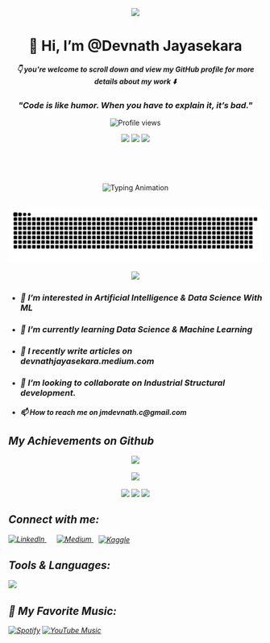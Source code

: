 <p align="center">
  <img src="https://capsule-render.vercel.app/api?type=waving&color=0e75b6&height=150&section=header&text=Welcome%20to%20My%20GitHub!&fontSize=30&fontAlign=center" />
</p>
<p align="center">
<!--   <span style="font-size:80px;">- 👋 Hi, I’m @Devnath Jayasekara</span> -->
  <h1 align="center"><b>👋 Hi, I’m @Devnath Jayasekara</b></h1>
  <h4 align="center"> <i> 👇 you're welcome to scroll down and view my GitHub profile for more details about my work ⬇️</i></h4>
</p>

<!--[![committers.top badge](https://user-badge.committers.top/sri_lanka/Devnath03.svg)](https://user-badge.committers.top/sri_lanka/Devnath03) -->

<h3 align="center"><i>"Code is like humor. When you have to explain it, it’s bad."</i></h3>

<p align="center">
  <img src="https://komarev.com/ghpvc/?username=Devnath03&label=Profile%20views&color=0e75b6&style=flat" alt="Profile views"/>
</p>

<p align="center">
  <img src="https://img.shields.io/badge/Python-3670A0?style=for-the-badge&logo=python&logoColor=ffdd54"/>
  <img src="https://img.shields.io/badge/Machine%20Learning-009688?style=for-the-badge&logo=scikit-learn&logoColor=white"/>
  <img src="https://img.shields.io/badge/Data%20Science-FB8C00?style=for-the-badge&logo=databricks&logoColor=white"/>
 
</p>

<br><br><br>
<!-- <p align="center">
  <img src="https://readme-typing-svg.demolab.com?font=Times+New+Roman&size=40&pause=1000&random=true&width=600&height=54&lines=Hi%21+I'm+Devnath+Jayasekara;Data+Science + Machine Learning ;Exploring+AI+and+Machine+Learning" alt="Typing Animation" />
</p> -->

<p align="center">
  <img src="https://readme-typing-svg.demolab.com?font=Times+New+Roman&size=30&pause=1000&center=true&width=700&height=70&lines=Hi!+I'm+Devnath+Jayasekara;Exploring+AI+%26+Machine+Learning;Data+Science+Enthusiast;Exploring+AI+%26+Machine+Learning;Thanks+for+the+follow!;Exploring+AI+%26+Machine+Learning" alt="Typing Animation" />
</p>

<br>
<picture>
  <source media="(prefers-color-scheme: dark)" srcset="https://raw.githubusercontent.com/Devnath03/Devnath03/output/github-snake-dark.svg" />
  <source media="(prefers-color-scheme: light)" srcset="https://raw.githubusercontent.com/Devnath03/Devnath03/output/github-snake.svg" />
  <img alt="github-snake" src="https://raw.githubusercontent.com/Devnath03/Devnath03/output/github-snake.svg" />
</picture>


<p align="center">
  <img src="https://github-readme-activity-graph.vercel.app/graph?username=Devnath03&bg_color=121212&color=548151&line=c5fcf6&point=97ff42&area=true&hide_border=true" />
</p>

- <h3><i> 👀  I’m interested in Artificial Intelligence & Data Science With ML </i></h3>
- <h3><i> 🌱 I’m currently learning Data Science & Machine Learning </i></h3>
- <h3><i> 📝 I recently write articles on devnathjayasekara.medium.com </i></h3>
- <h3><i> 💞️ I’m looking to collaborate on Industrial Structural development. </i></h3>
- <h4><i> 📫 How to reach me on jmdevnath.c@gmail.com

## My Achievements on Github

<p align="center">
  <img src="https://github-profile-trophy.vercel.app/?username=Devnath03&theme=algolia&no-frame=true&no-bg=true&margin-w=4" />
</p>

<p align="center">
  <img src="https://github-profile-summary-cards.vercel.app/api/cards/profile-details?username=Devnath03&theme=github_dark" />
</p>

<p align="center">
  <img src="https://github-readme-stats.vercel.app/api?username=Devnath03&show_icons=true&theme=tokyonight&hide_border=true" />
  <img src="https://github-readme-streak-stats.herokuapp.com/?user=Devnath03&theme=tokyonight&hide_border=true" />
  <img src="https://github-readme-stats.vercel.app/api/top-langs/?username=Devnath03&layout=compact&theme=tokyonight&hide_border=true" />
</p>

## Connect with me:
<p align="left">
  <!-- LinkedIn -->
  <a href="https://www.linkedin.com/in/devnath-jayasekara-233996320/" target="_blank" style="margin-right: 20px;">
    <img src="https://cdn.jsdelivr.net/gh/devicons/devicon/icons/linkedin/linkedin-original.svg" alt="LinkedIn" width="40" height="40">
  </a>

  <!-- Medium -->
   <a href="https://medium.com/@devnathjayasekara" target="_blank" style="margin-right: 10px;">
    <img src="https://upload.wikimedia.org/wikipedia/commons/e/ec/Medium_logo_Monogram.svg" alt="Medium" width="40" height="40">
  </a>

  <!-- Kaggle -->
  <a href="https://www.kaggle.com/jmdevnath" target="_blank">
    <img src="https://upload.wikimedia.org/wikipedia/commons/7/7c/Kaggle_logo.png" alt="Kaggle" width="90" height="40" style="vertical-align: middle;">
  </a>
</p>

 ## Tools & Languages:
 
<p align="left">
  <img src="https://skillicons.dev/icons?i=cpp,cs,figma,git,github,gitlab,firebase,flutter,gradle,illustrator,jquery,latex,nextjs,npm,postgres,powershell,regex,stackoverflow,tailwind,dotnet,html,css,js,ts,python,java,php,kotlin,r,bootstrap,mysql,mongodb,nodejs,express,react,postman,vscode,threejs,vite,androidstudio,linux,aws,docker,numpy,pandas,tableau,powerbi" />

  
  <!--   <a href="https://www.android.com/" target="_blank" style="margin-right: 10px;">
    <img src="https://raw.githubusercontent.com/devicons/devicon/master/icons/android/android-original-wordmark.svg" alt="Android" width="40" height="40">
  </a>
  
  <a href="https://en.wikipedia.org/wiki/C%2B%2B" target="_blank" style="margin-right: 10px;">
    <img src="https://raw.githubusercontent.com/devicons/devicon/master/icons/cplusplus/cplusplus-original.svg" alt="C++" width="40" height="40">
  </a>

  <a href="https://dotnet.microsoft.com/en-us/download/dotnet" target="_blank" style="margin-right: 10px;">
    <img src="https://raw.githubusercontent.com/devicons/devicon/master/icons/csharp/csharp-original.svg" alt="C#" width="40" height="40">
  </a>

  <a href="https://www.figma.com/" target="_blank" style="margin-right: 10px;">
    <img src="https://raw.githubusercontent.com/devicons/devicon/master/icons/figma/figma-original.svg" alt="Figma" width="40" height="40">
  </a>

  <a href="https://git-scm.com/" target="_blank" style="margin-right: 10px;">
    <img src="https://raw.githubusercontent.com/devicons/devicon/master/icons/git/git-original.svg" alt="Git" width="40" height="40">
  </a>
  
  <a href="https://developer.mozilla.org/en-US/docs/Web/HTML" target="_blank" style="margin-right: 10px;">
    <img src="https://raw.githubusercontent.com/devicons/devicon/master/icons/html5/html5-original-wordmark.svg" alt="HTML" width="40" height="40">
  </a>

  <a href="https://www.java.com/en/" target="_blank" style="margin-right: 10px;">
    <img src="https://raw.githubusercontent.com/devicons/devicon/master/icons/java/java-original-wordmark.svg" alt="Java" width="40" height="40">
  </a>

  <a href="https://developer.mozilla.org/en-US/docs/Web/JavaScript" target="_blank" style="margin-right: 10px;">
    <img src="https://raw.githubusercontent.com/devicons/devicon/master/icons/javascript/javascript-original.svg" alt="JavaScript" width="40" height="40">
  </a>

  <a href="https://www.php.net/" target="_blank" style="margin-right: 10px;">
    <img src="https://raw.githubusercontent.com/devicons/devicon/master/icons/php/php-original.svg" alt="PHP" width="40" height="40">
  </a>

  <a href="https://www.mysql.com/" target="_blank" style="margin-right: 10px;">
    <img src="https://raw.githubusercontent.com/devicons/devicon/master/icons/mysql/mysql-original-wordmark.svg" alt="MySQL" width="40" height="40">
  </a>

  <a href="https://www.mongodb.com/" target="_blank" style="margin-right: 10px;">
    <img src="https://raw.githubusercontent.com/devicons/devicon/master/icons/mongodb/mongodb-original-wordmark.svg" alt="MongoDB" width="40" height="40">
  </a>

  <a href="https://nodejs.org/" target="_blank" style="margin-right: 10px;">
    <img src="https://raw.githubusercontent.com/devicons/devicon/master/icons/nodejs/nodejs-original-wordmark.svg" alt="Node.js" width="40" height="40">
  </a>

  <a href="https://reactjs.org/" target="_blank" style="margin-right: 10px;">
    <img src="https://raw.githubusercontent.com/devicons/devicon/master/icons/react/react-original-wordmark.svg" alt="React" width="40" height="40">
  </a>

  <a href="https://reactnative.dev/" target="_blank" style="margin-right: 10px;">
    <img src="https://raw.githubusercontent.com/devicons/devicon/master/icons/react/react-original.svg" alt="React Native" width="40" height="40">
  </a>

  <a href="https://www.postman.com/" target="_blank" style="margin-right: 10px;">
    <img src="https://raw.githubusercontent.com/devicons/devicon/master/icons/postman/postman-original.svg" alt="Postman" width="40" height="40">
  </a>
  
  <a href="https://developer.mozilla.org/en-US/docs/Web/CSS" target="_blank" style="margin-right: 10px;">
    <img src="https://raw.githubusercontent.com/devicons/devicon/master/icons/css3/css3-original-wordmark.svg" alt="CSS" width="40" height="40">
  </a>

  <a href="https://www.python.org/" target="_blank" style="margin-right: 10px;">
    <img src="https://raw.githubusercontent.com/devicons/devicon/master/icons/python/python-original.svg" alt="Python" width="40" height="40">
  </a>
  
<a href="https://kotlinlang.org/" target="_blank" style="margin-right: 10px;">
  <img src="https://raw.githubusercontent.com/devicons/devicon/master/icons/kotlin/kotlin-original.svg" alt="Kotlin" width="40" height="40">
</a>

<a href="https://numpy.org/" target="_blank" style="margin-right: 10px;">
  <img src="https://raw.githubusercontent.com/devicons/devicon/master/icons/numpy/numpy-original.svg" alt="Numpy" width="40" height="40">
</a>

<a href="https://pandas.pydata.org/" target="_blank" style="margin-right: 10px;">
  <img src="https://raw.githubusercontent.com/devicons/devicon/master/icons/pandas/pandas-original.svg" alt="Pandas" width="40" height="40">
</a>

<a href="https://www.r-project.org/" target="_blank" style="margin-right: 10px;">
  <img src="https://raw.githubusercontent.com/devicons/devicon/master/icons/r/r-original.svg" alt="R" width="40" height="40">
</a>

<a href="https://getbootstrap.com/" target="_blank" style="margin-right: 10px;">
  <img src="https://raw.githubusercontent.com/devicons/devicon/master/icons/bootstrap/bootstrap-original.svg" alt="Bootstrap" width="40" height="40">
</a>

<a href="https://github.com/Devnath03" target="_blank">
  <img src="https://raw.githubusercontent.com/devicons/devicon/master/icons/github/github-original.svg" alt="GitHub" width="40" height="40" />
</a>

<a href="https://gitlab.com/Devnath03" target="_blank">
  <img src="https://raw.githubusercontent.com/devicons/devicon/master/icons/gitlab/gitlab-original.svg" alt="GitLab" width="40" height="40" />
</a> -->
</p>


## 🎵 My Favorite Music:

[![Spotify](https://img.shields.io/badge/Listen%20on-Spotify-1DB954?style=for-the-badge&logo=spotify&logoColor=white)](https://open.spotify.com/playlist/your_playlist_id)
[![YouTube Music](https://img.shields.io/badge/Listen%20on-YouTube%20Music-FF0000?style=for-the-badge&logo=youtube&logoColor=white)](https://music.youtube.com/playlist?list=your_playlist_id)

<!---
Devnath03/Devnath03 is a ✨ special ✨ repository because its `README.md` (this file) appears on your GitHub profile.
You can click the Preview link to take a look at your changes.
--->



